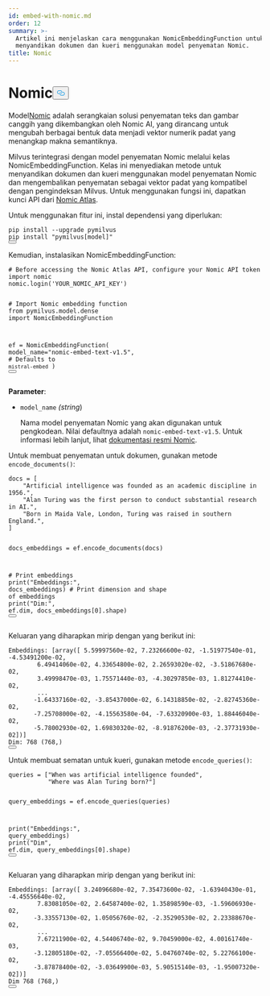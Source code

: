 ```yaml
---
id: embed-with-nomic.md
order: 12
summary: >-
  Artikel ini menjelaskan cara menggunakan NomicEmbeddingFunction untuk
  menyandikan dokumen dan kueri menggunakan model penyematan Nomic.
title: Nomic
---
```

<h1 id="Nomic" class="common-anchor-header">Nomic<button data-href="#Nomic" class="anchor-icon" translate="no">
      <svg translate="no"
        aria-hidden="true"
        focusable="false"
        height="20"
        version="1.1"
        viewBox="0 0 16 16"
        width="16"
      >
        <path
          fill="#0092E4"
          fill-rule="evenodd"
          d="M4 9h1v1H4c-1.5 0-3-1.69-3-3.5S2.55 3 4 3h4c1.45 0 3 1.69 3 3.5 0 1.41-.91 2.72-2 3.25V8.59c.58-.45 1-1.27 1-2.09C10 5.22 8.98 4 8 4H4c-.98 0-2 1.22-2 2.5S3 9 4 9zm9-3h-1v1h1c1 0 2 1.22 2 2.5S13.98 12 13 12H9c-.98 0-2-1.22-2-2.5 0-.83.42-1.64 1-2.09V6.25c-1.09.53-2 1.84-2 3.25C6 11.31 7.55 13 9 13h4c1.45 0 3-1.69 3-3.5S14.5 6 13 6z"
        ></path>
      </svg>
    </button></h1><p>Model<a href="https://atlas.nomic.ai/">Nomic</a> adalah serangkaian solusi penyematan teks dan gambar canggih yang dikembangkan oleh Nomic AI, yang dirancang untuk mengubah berbagai bentuk data menjadi vektor numerik padat yang menangkap makna semantiknya.</p>
<p>Milvus terintegrasi dengan model penyematan Nomic melalui kelas NomicEmbeddingFunction. Kelas ini menyediakan metode untuk menyandikan dokumen dan kueri menggunakan model penyematan Nomic dan mengembalikan penyematan sebagai vektor padat yang kompatibel dengan pengindeksan Milvus. Untuk menggunakan fungsi ini, dapatkan kunci API dari <a href="https://atlas.nomic.ai/">Nomic Atlas</a>.</p>
<p>Untuk menggunakan fitur ini, instal dependensi yang diperlukan:</p>
<pre><code translate="no" class="language-python">pip install --upgrade pymilvus
pip install <span class="hljs-string">&quot;pymilvus[model]&quot;</span>
<button class="copy-code-btn"></button></code></pre>
<p>Kemudian, instalasikan NomicEmbeddingFunction:</p>
<pre><code translate="no" class="language-python"><span class="hljs-comment"># Before accessing the Nomic Atlas API, configure your Nomic API token</span>
<span class="hljs-keyword">import</span> nomic
nomic.login(<span class="hljs-string">&#x27;YOUR_NOMIC_API_KEY&#x27;</span>)

<span class="hljs-comment"># Import Nomic embedding function</span>
<span class="hljs-keyword">from</span> pymilvus.model.dense <span class="hljs-keyword">import</span> NomicEmbeddingFunction

ef = NomicEmbeddingFunction(
    model_name=<span class="hljs-string">&quot;nomic-embed-text-v1.5&quot;</span>, <span class="hljs-comment"># Defaults to `mistral-embed`</span>
)
<button class="copy-code-btn"></button></code></pre>
<p><strong>Parameter</strong>:</p>
<ul>
<li><p><code translate="no">model_name</code> <em>(string</em>)</p>
<p>Nama model penyematan Nomic yang akan digunakan untuk pengkodean. Nilai defaultnya adalah <code translate="no">nomic-embed-text-v1.5</code>. Untuk informasi lebih lanjut, lihat <a href="https://docs.nomic.ai/atlas/models/image-embedding">dokumentasi resmi Nomic</a>.</p></li>
</ul>
<p>Untuk membuat penyematan untuk dokumen, gunakan metode <code translate="no">encode_documents()</code>:</p>
<pre><code translate="no" class="language-python">docs = [
    <span class="hljs-string">&quot;Artificial intelligence was founded as an academic discipline in 1956.&quot;</span>,
    <span class="hljs-string">&quot;Alan Turing was the first person to conduct substantial research in AI.&quot;</span>,
    <span class="hljs-string">&quot;Born in Maida Vale, London, Turing was raised in southern England.&quot;</span>,
]

docs_embeddings = ef.encode_documents(docs)

<span class="hljs-comment"># Print embeddings</span>
<span class="hljs-built_in">print</span>(<span class="hljs-string">&quot;Embeddings:&quot;</span>, docs_embeddings)
<span class="hljs-comment"># Print dimension and shape of embeddings</span>
<span class="hljs-built_in">print</span>(<span class="hljs-string">&quot;Dim:&quot;</span>, ef.dim, docs_embeddings[<span class="hljs-number">0</span>].shape)
<button class="copy-code-btn"></button></code></pre>
<p>Keluaran yang diharapkan mirip dengan yang berikut ini:</p>
<pre><code translate="no" class="language-python">Embeddings: [array([ 5.59997560e-02, 7.23266600e-02, -1.51977540e-01, -4.53491200e-02,
        6.49414060e-02, 4.33654800e-02, 2.26593020e-02, -3.51867680e-02,
        3.49998470e-03, 1.75571440e-03, -4.30297850e-03, 1.81274410e-02,
        ...
       -1.64337160e-02, -3.85437000e-02, 6.14318850e-02, -2.82745360e-02,
       -7.25708000e-02, -4.15563580e-04, -7.63320900e-03, 1.88446040e-02,
       -5.78002930e-02, 1.69830320e-02, -8.91876200e-03, -2.37731930e-02])]
Dim: 768 (768,)
<button class="copy-code-btn"></button></code></pre>
<p>Untuk membuat sematan untuk kueri, gunakan metode <code translate="no">encode_queries()</code>:</p>
<pre><code translate="no" class="language-python">queries = [<span class="hljs-string">&quot;When was artificial intelligence founded&quot;</span>,
           <span class="hljs-string">&quot;Where was Alan Turing born?&quot;</span>]

query_embeddings = ef.encode_queries(queries)

<span class="hljs-built_in">print</span>(<span class="hljs-string">&quot;Embeddings:&quot;</span>, query_embeddings)
<span class="hljs-built_in">print</span>(<span class="hljs-string">&quot;Dim&quot;</span>, ef.dim, query_embeddings[<span class="hljs-number">0</span>].shape)
<button class="copy-code-btn"></button></code></pre>
<p>Keluaran yang diharapkan mirip dengan yang berikut ini:</p>
<pre><code translate="no" class="language-python">Embeddings: [array([ 3.24096680e-02, 7.35473600e-02, -1.63940430e-01, -4.45556640e-02,
        7.83081050e-02, 2.64587400e-02, 1.35898590e-03, -1.59606930e-02,
       -3.33557130e-02, 1.05056760e-02, -2.35290530e-02, 2.23388670e-02,
        ...
        7.67211900e-02, 4.54406740e-02, 9.70459000e-02, 4.00161740e-03,
       -3.12805180e-02, -7.05566400e-02, 5.04760740e-02, 5.22766100e-02,
       -3.87878400e-02, -3.03649900e-03, 5.90515140e-03, -1.95007320e-02])]
Dim 768 (768,)
<button class="copy-code-btn"></button></code></pre>
